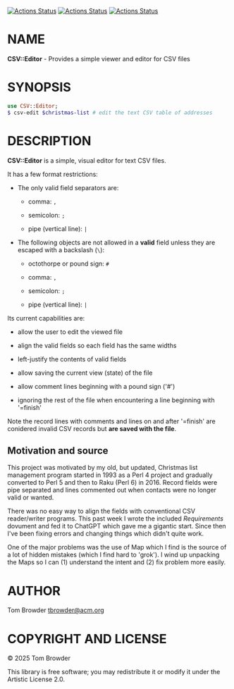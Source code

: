 [![Actions Status](https://github.com/tbrowder/CSV-Editor/actions/workflows/linux.yml/badge.svg)](https://github.com/tbrowder/CSV-Editor/actions) [![Actions Status](https://github.com/tbrowder/CSV-Editor/actions/workflows/macos.yml/badge.svg)](https://github.com/tbrowder/CSV-Editor/actions) [![Actions Status](https://github.com/tbrowder/CSV-Editor/actions/workflows/windows.yml/badge.svg)](https://github.com/tbrowder/CSV-Editor/actions)

NAME
====

**CSV::Editor** - Provides a simple viewer and editor for CSV files

SYNOPSIS
========

```raku
use CSV::Editor;
$ csv-edit $christmas-list # edit the text CSV table of addresses
```

DESCRIPTION
===========

**CSV::Editor** is a simple, visual editor for text CSV files.

It has a few format restrictions:

  * The only valid field separators are:

    * comma: `,`

    * semicolon: `;`

    * pipe (vertical line): `|`

  * The following objects are not allowed in a **valid** field unless they are escaped with a backslash (`\`):

    * octothorpe or pound sign: `#`

    * comma: `,`

    * semicolon: `;`

    * pipe (vertical line): `|`

Its current capabilities are:

  * allow the user to edit the viewed file

  * align the valid fields so each field has the same widths

  * left-justify the contents of valid fields

  * allow saving the current view (state) of the file

  * allow comment lines beginning with a pound sign ('#')

  * ignoring the rest of the file when encountering a line beginning with '=finish'

Note the record lines with comments and lines on and after '=finish' are conidered invalid CSV records but **are saved with the file**.

Motivation and source
---------------------

This project was motivated by my old, but updated, Christmas list management program started in 1993 as a Perl 4 project and gradually converted to Perl 5 and then to Raku (Perl 6) in 2016. Record fields were pipe separated and lines commented out when contacts were no longer valid or wanted.

There was no easy way to align the fields with conventional CSV reader/writer programs. This past week I wrote the included *Requirements* dovument and fed it to ChatGPT which gave me a gigantic start. Since then I've been fixing errors and changing things which didn't quite work. 

One of the major problems was the use of Map which I find is the source of a lot of hidden mistakes (which I find hard to 'grok'). I wind up unpacking the Maps so I can (1) understand the intent and (2) fix problem more easily.

AUTHOR
======

Tom Browder <tbrowder@acm.org>

COPYRIGHT AND LICENSE
=====================

© 2025 Tom Browder

This library is free software; you may redistribute it or modify it under the Artistic License 2.0.

